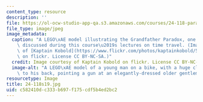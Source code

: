 ```yaml
---
content_type: resource
description: ''
file: https://ol-ocw-studio-app-qa.s3.amazonaws.com/courses/24-118-paradox-and-infinity-spring-2019/c582410dc333b697f175cdf5b4ed2bc2_24-118s19.jpg
file_type: image/jpeg
image_metadata:
  caption: "A LEGO\xAE model illustrating the Grandfather Paradox, one of the topics\
    \ discussed during this course\u2019s lectures on time travel. (Image courtesy\
    \ of [Kaptain Kobold](https://www.flickr.com/photos/kaptainkobold/5838079736/in/photolist-9TTFHb-evwRF)\
    \ on flickr. License CC BY-NC-SA.)"
  credit: Image courtesy of Kaptain Kobold on flickr. License CC BY-NC-SA.
  image-alt: "A LEGO\xAE model of a young man on a bike, with a huge clock attached\
    \ to his back, pointing a gun at an elegantly-dressed older gentleman."
resourcetype: Image
title: 24-118s19.jpg
uid: c582410d-c333-b697-f175-cdf5b4ed2bc2
---
```

